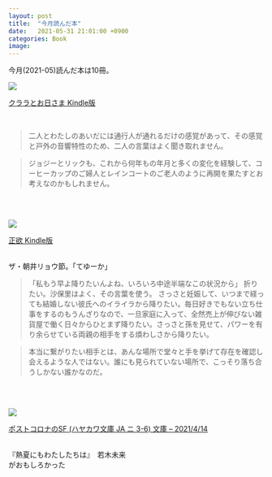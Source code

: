```yaml
---
layout: post
title:  "今月読んだ本"
date:   2021-05-31 21:01:00 +0900
categories: Book
image: 
---
```

今月(2021-05)読んだ本は10冊。<br>


<p><a href="https://www.amazon.co.jp/dp/B08VNF8481?&linkCode=li2&tag=peipeipe-22&linkId=db2f1ba517c9abec30a5f6cccff5c5d1&language=ja_JP&ref_=as_li_ss_il" target="_blank" rel="nofollow"><img border="0" src="//ws-fe.amazon-adsystem.com/widgets/q?_encoding=UTF8&ASIN=B08VNF8481&Format= _SL250_&ID=AsinImage&MarketPlace=JP&ServiceVersion=20070822&WS=1&tag=peipeipe-22&language=ja_JP" ></a><img src="https://ir-jp.amazon-adsystem.com/e/ir?t=peipeipe-22&language=ja_JP&l=li2&o=9&a=B08VNF8481" width="1" height="1" border="0" alt="" style="border:none !important; margin:0px !important;" /></p> <p><a href="https://www.amazon.co.jp/dp/B08VNF8481?&linkCode=li2&tag=peipeipe-22&linkId=db2f1ba517c9abec30a5f6cccff5c5d1&language=ja_JP&ref_=as_li_ss_il" target="_blank" rel="nofollow">クララとお日さま Kindle版</a></p>
<br/>
<blockquote>
二人とわたしのあいだには通行人が通れるだけの感覚があって、その感覚と戸外の音響特性のため、二人の言葉はよく聞き取れません。
</blockquote>

<blockquote>
ジョジーとリックも、これから何年もの年月と多くの変化を経験して、コーヒーカップのご婦人とレインコートのご老人のように再開を果たすとお考えなのかもしれません。
</blockquote>


<br/>
<br/>
<p><a href="https://www.amazon.co.jp/dp/B08XX6LHQX?&linkCode=li2&tag=peipeipe-22&linkId=28eba0db7b863862103de95e04b2367a&language=ja_JP&ref_=as_li_ss_il" target="_blank" rel="nofollow"><img border="0" src="//ws-fe.amazon-adsystem.com/widgets/q?_encoding=UTF8&ASIN=B08XX6LHQX&Format= _SL250_&ID=AsinImage&MarketPlace=JP&ServiceVersion=20070822&WS=1&tag=peipeipe-22&language=ja_JP" ></a><img src="https://ir-jp.amazon-adsystem.com/e/ir?t=peipeipe-22&language=ja_JP&l=li2&o=9&a=B08XX6LHQX" width="1" height="1" border="0" alt="" style="border:none !important; margin:0px !important;" /></p> <p><a href="https://www.amazon.co.jp/dp/B08XX6LHQX?&linkCode=li2&tag=peipeipe-22&linkId=28eba0db7b863862103de95e04b2367a&language=ja_JP&ref_=as_li_ss_il" target="_blank" rel="nofollow">正欲 Kindle版</a></p>
<br/>
ザ・朝井リョウ節。「てゆーか」
<br/>
<blockquote>
「私もう早よ降りたいんよね、いろいろ中途半端なこの状況から」
折りたい。沙保里はよく、その言葉を使う。
さっさと妊娠して、いつまで経っても結婚しない彼氏へのイライラから降りたい。毎日好きでもない立ち仕事をするのもうんざりなので、一旦家庭に入って、全然売上が伸びない雑貨屋で働く日々からひとまず降りたい。さっさと孫を見せて、パワーを有り余らせている両親の相手をする煩わしさから降りたい。
</blockquote>

<blockquote>
本当に繋がりたい相手とは、あんな場所で堂々と手を挙げて存在を確認し会えるような人ではない。誰にも見られていない場所で、こっそり落ち合うしかない誰かなのだ。
</blockquote>

<br/>
<br/>
<p><a href="https://www.amazon.co.jp/dp/4150314810?&linkCode=li2&tag=peipeipe-22&linkId=dc2f4ba2a66bb7f774dcd6a09b136f1a&language=ja_JP&ref_=as_li_ss_il" target="_blank" rel="nofollow"><img border="0" src="https://m.media-amazon.com/images/I/41qyrFbo5yL._SL300_.jpg" ></a><img src="https://ir-jp.amazon-adsystem.com/e/ir?t=peipeipe-22&language=ja_JP&l=li2&o=9&a=4150314810" width="1" height="1" border="0" alt="" style="border:none !important; margin:0px !important;" /></p> <p><a href="https://www.amazon.co.jp/dp/4150314810?&linkCode=li2&tag=peipeipe-22&linkId=dc2f4ba2a66bb7f774dcd6a09b136f1a&language=ja_JP&ref_=as_li_ss_il" target="_blank" rel="nofollow">ポストコロナのSF (ハヤカワ文庫 JA ニ 3-6) 文庫 – 2021/4/14</a></p>
<br/>
『熱夏にもわたしたちは』　若木未来<br/>
がおもしろかった
<br/>

